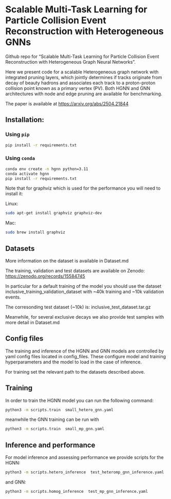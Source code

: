 # Scalable Multi-Task Learning for Particle Collision Event Reconstruction with Heterogeneous GNNs

Github repo for “Scalable Multi-Task Learning for Particle Collision Event Reconstruction with Heterogeneous Graph Neural Networks”. 

Here we present code for a scalable Heterogeneous graph network with integrated pruning layers, 
which jointly determines if tracks originate from decay of beauty hadrons and associates each track
to a proton-proton collision point known as a primary vertex (PV). Both HGNN and GNN architectures
with node and edge pruning are available for benchmarking.

The paper is available at https://arxiv.org/abs/2504.21844


## Installation:

### Using `pip`

```bash
pip install -r requirements.txt
```

### Using `conda`

```bash
conda env create -n hgnn python=3.11 
conda activate hgnn
pip install -r requirements.txt
```

Note that for graphviz which is used for the performance you will need to install it:

Linux:
```bash
sudo apt-get install graphviz graphviz-dev
```

Mac:
```bash
sudo brew install graphviz
```

## Datasets

More information on the dataset is available in Dataset.md

The training, validation and test datasets are available on Zenodo:
https://zenodo.org/records/15584745


In particular for a default training of the model you should use the dataset
inclusive_training_validation_dataset
with ~40k training and ~10k validation events.

The corresonding test dataset (~10k) is: 
inclusive_test_dataset.tar.gz

Meanwhile, for several exclusive decays we also provide test samples with more detail in Dataset.md
## Config files

The training and inference of the HGNN and GNN models are controlled by yaml config files 
located in config_files. These configure model and training hyperparameters and the model
to load in the case of inference.

For training set the relevant path to the datasets described above. 

## Training

In order to train the HGNN model you can run the following command:
```bash 
python3 -m scripts.train  small_hetero_gnn.yaml 
```
meanwhile the GNN training can be run with
```bash 
python3 -m scripts.train  small_mp_gnn.yaml 
```


## Inference and performance

For model inference and assessing performance we provide scripts for the HGNN:
```bash 
python3 -m scripts.hetero_inference  test_heteromp_gnn_inference.yaml 
```
and GNN:
```bash 
python3 -m scripts.homog_inference  test_mp_gnn_inference.yaml 
```


